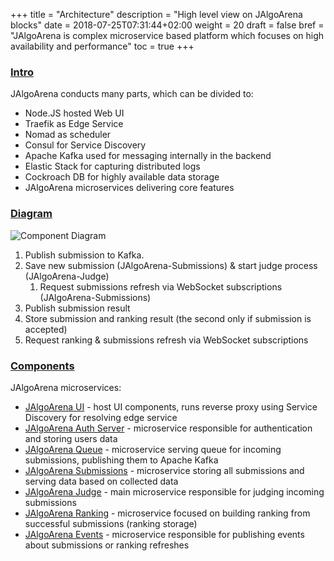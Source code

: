 +++
title = "Architecture"
description = "High level view on JAlgoArena blocks"
date = 2018-07-25T07:31:44+02:00
weight = 20
draft = false
bref = "JAlgoArena is complex microservice based platform which focuses on high availability and performance"
toc = true
+++

<h3 class="section-head" id="h-intro"><a href="#h-intro">Intro</a></h3>

JAlgoArena conducts many parts, which can be divided to:

* Node.JS hosted Web UI
* Traefik as Edge Service
* Nomad as scheduler
* Consul for Service Discovery
* Apache Kafka used for messaging internally in the backend
* Elastic Stack for capturing distributed logs
* Cockroach DB for highly available data storage
* JAlgoArena microservices delivering core features

<h3 class="section-head" id="h-diagram"><a href="#h-diagram">Diagram</a></h3>

![Component Diagram](https://raw.githubusercontent.com/jalgoarena/JAlgoArena/master/design/component_diagram.png)

1. Publish submission to Kafka.
1. Save new submission (JAlgoArena-Submissions) & start judge process (JAlgoArena-Judge)
   1. Request submissions refresh via WebSocket subscriptions (JAlgoArena-Submissions)
1. Publish submission result
1. Store submission and ranking result (the second only if submission is accepted)
1. Request ranking & submissions refresh via WebSocket subscriptions

<h3 class="section-head" id="h-components"><a href="#h-components">Components</a></h3>

JAlgoArena microservices:

- [JAlgoArena UI](https://github.com/spolnik/JAlgoArena-UI) - host UI components, runs reverse proxy using Service Discovery for resolving edge service
- [JAlgoArena Auth Server](https://github.com/spolnik/JAlgoArena-Auth) - microservice responsible for authentication and storing users data
- [JAlgoArena Queue](https://github.com/spolnik/JAlgoArena-Queue) - microservice serving queue for incoming submissions, publishing them to Apache Kafka
- [JAlgoArena Submissions](https://github.com/spolnik/JAlgoArena-Submissions) - microservice storing all submissions and serving data based on collected data
- [JAlgoArena Judge](https://github.com/spolnik/JAlgoArena-Judge) - main microservice responsible for judging incoming submissions
- [JAlgoArena Ranking](https://github.com/spolnik/JAlgoArena-Ranking) - microservice focused on building ranking from successful submissions (ranking storage)
- [JAlgoArena Events](https://github.com/spolnik/JAlgoArena-Events) - microservice responsible for publishing events about submissions or ranking refreshes